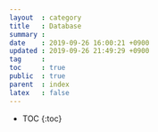 ```yaml
---
layout  : category
title   : Database
summary : 
date    : 2019-09-26 16:00:21 +0900
updated : 2019-09-26 21:49:29 +0900
tag     : 
toc     : true
public  : true
parent  : index
latex   : false
---
```

* TOC
{:toc}

# 

